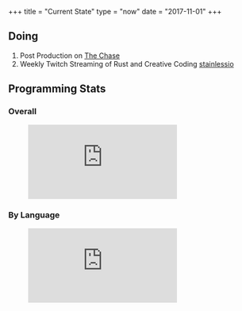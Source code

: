 +++
title = "Current State"
type = "now"
date = "2017-11-01"
+++

## Doing

1. Post Production on [The Chase](http://thechaseshort.com)
2. Weekly Twitch Streaming of Rust and Creative Coding [stainlessio](http://twitch.tv/stainlessio)

## Programming Stats

### Overall

<figure><embed src="https://wakatime.com/share/@bcb968a3-8411-4c5f-b500-f525a15dd8e4/71813d12-53f5-42f6-bdac-3cd17afd1116.svg"></embed></figure>

### By Language

<figure><embed src="https://wakatime.com/share/@bcb968a3-8411-4c5f-b500-f525a15dd8e4/71813d12-53f5-42f6-bdac-3cd17afd1116.svg"></embed></figure>
